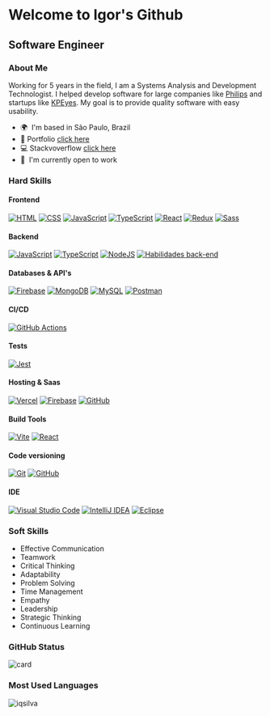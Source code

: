 Welcome to Igor's Github
==================================================================================================================================
Software Engineer
-------------------------------------------------------
### About Me 
Working for 5 years in the field, I am a Systems Analysis and Development Technologist.
I helped develop software for large companies like [Philips](https://www.philips.com/global) and startups like [KPEyes](https://www.kpeyes.com/).
My goal is to provide quality software with easy usability. 

*   🌍  I'm based in São Paulo, Brazil
*   :floppy_disk:  Portfolio [click here](http://iqsilva.github.io/)
*   :computer: Stackvoverflow [click here](https://stackoverflow.com/users/22771394/igor-silva)
*   🚀  I'm currently open to work

### Hard Skills 

#### Frontend
[![HTML](https://skillicons.dev/icons?i=html
)](https://html.spec.whatwg.org/ "HTML")
[![CSS](https://skillicons.dev/icons?i=css
)](https://www.w3.org/Style/CSS/ "CSS")
[![JavaScript](https://skillicons.dev/icons?i=js
)](https://www.ecma-international.org/ "JavaScript")
[![TypeScript](https://skillicons.dev/icons?i=ts
)](https://www.typescriptlang.org/ "TypeScript")
[![React](https://skillicons.dev/icons?i=react
)](https://react.dev/ "React")
[![Redux](https://skillicons.dev/icons?i=redux
)](https://redux.js.org/ "Redux")
[![Sass](https://skillicons.dev/icons?i=sass
)](https://sass-lang.com/ "Sass")
 
#### Backend
[![JavaScript](https://skillicons.dev/icons?i=js
)](https://www.ecma-international.org/ "JavaScript")
[![TypeScript](https://skillicons.dev/icons?i=ts
)](https://www.typescriptlang.org/ "TypeScript")
[![NodeJS](https://skillicons.dev/icons?i=nodejs
)](https://nodejs.org/ "Node.js")
[![Habilidades back-end](https://skillicons.dev/icons?i=express
)](https://expressjs.com/ "Express.js")

#### Databases & API's
[![Firebase](https://skillicons.dev/icons?i=firebase
)](https://firebase.google.com/ "Firebase")
[![MongoDB](https://skillicons.dev/icons?i=mongodb
)](https://www.mongodb.com/ "MongoDB")
[![MySQL](https://skillicons.dev/icons?i=mysql
)](https://www.mysql.com/ "MySQL")
[![Postman](https://skillicons.dev/icons?i=postman
)](https://www.postman.com/ "Postman")

#### CI/CD
[![GitHub Actions](https://skillicons.dev/icons?i=githubactions
)](https://docs.github.com/en/actions "GitHub Actions")

#### Tests
[![Jest](https://skillicons.dev/icons?i=jest
)](https://jestjs.io/ "Jest")

#### Hosting & Saas
[![Vercel](https://skillicons.dev/icons?i=vercel
)](https://vercel.com/ "Vercel")
[![Firebase](https://skillicons.dev/icons?i=firebase
)](https://firebase.google.com/ "Firebase")
[![GitHub](https://skillicons.dev/icons?i=github
)](https://github.com/ "GitHub")

#### Build Tools
[![Vite](https://skillicons.dev/icons?i=vite
)](https://vitejs.dev/ "Vite")
[![React](https://skillicons.dev/icons?i=react
)](https://react.dev/ "React")

#### Code versioning
[![Git](https://skillicons.dev/icons?i=git
)](https://git-scm.com/ "Git")
[![GitHub](https://skillicons.dev/icons?i=github
)](https://github.com/ "GitHub")

#### IDE
[![Visual Studio Code](https://skillicons.dev/icons?i=vscode
)](https://code.visualstudio.com/ "Visual Studio Code")
[![IntelliJ IDEA](https://skillicons.dev/icons?i=idea
)](https://www.jetbrains.com/pt-br/idea/ "IntelliJ IDEA")
[![Eclipse](https://skillicons.dev/icons?i=eclipse
)](https://eclipseide.org/ "Eclipse")

### Soft Skills 
- Effective Communication
- Teamwork
- Critical Thinking
- Adaptability
- Problem Solving
- Time Management
- Empathy
- Leadership
- Strategic Thinking
- Continuous Learning

### GitHub Status
![card](https://github-readme-stats.vercel.app/api?username=iqsilva&theme=tokyonight)
### Most Used Languages
![iqsilva](https://github-readme-stats.vercel.app/api/top-langs/?username=iqsilva&theme=tokyonight&hide=java,php,asp.net,c,c%23&exclude_repo=controle-treinamento-php)

